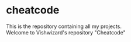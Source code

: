 # cheatcode
This is the repository containing all my projects.
<br>
Welcome to Vishwizard's repository "Cheatcode"
